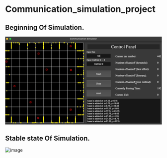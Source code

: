 # Communication_simulation_project
## Beginning Of Simulation. 
![image](https://github.com/alexblackbean/Communication_simulation/blob/main/start.gif)
## Stable state Of Simulation.  
![image](https://github.com/alexblackbean/Communication_simulation/blob/main/stable_state.gif)
